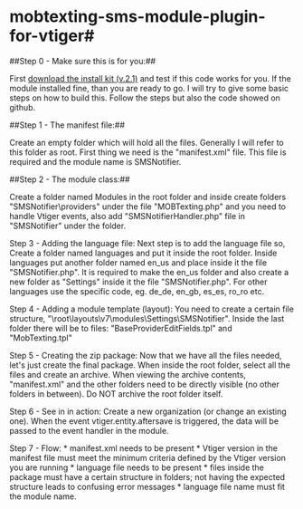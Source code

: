 # mobtexting-sms-module-plugin-for-vtiger#

##Step 0 - Make sure this is for you:##

First [download the install kit (v.2.1)](https://github.com/mobtexting/mobtexting-sms-module-plugin-for-vtiger/) and test if this code works for you.
If the module installed fine, than you are ready to go. I will try to give some basic steps on how to build this. Follow the steps but also the code showed on github.

##Step 1 - The manifest file:##

Create an empty folder which will hold all the files. Generally I will refer to this folder as root.
First thing we need is the "manifest.xml" file. This file is required and the module name is SMSNotifier.


##Step 2 - The module class:##

Create a folder named Modules in the root folder and inside create folders "SMSNotifier\providers\" under the file "MOBTexting.php" and you need to handle Vtiger events, also add "SMSNotifierHandler.php" file in "SMSNotifier\" under the folder.


Step 3 - Adding the language file:
        Next step is to add the language file so, Create a folder named languages and put it inside the root folder. Inside languages put another folder named en_us and place inside it the file "SMSNotifier.php". It is required to make the en_us folder and also create a new folder as "Settings\" inside it the file "SMSNotifier.php". For other languages use the specific code, eg. de_de, en_gb, es_es, ro_ro etc.


Step 4 - Adding a module template (layout):
        You need to create a certain file structure, "\root\layouts\v7\modules\Settings\SMSNotifier\". Inside the last folder there will be to files: "BaseProviderEditFields.tpl" and "MobTexting.tpl"


Step 5 - Creating the zip package:
        Now that we have all the files needed, let's just create the final package. When inside the root folder, select all the files and create an archive.
When viewing the archive contents, "manifest.xml" and the other folders need to be directly visible (no other folders in between). Do NOT archive the root folder itself.


Step 6 - See in in action:
	    Create a new organization (or change an existing one). When the event vtiger.entity.aftersave is triggered, the data will be passed to the event handler in the module.

Step 7 - Flow:
	* manifest.xml needs to be present
	* Vtiger version in the manifest file must meet the minimum criteria defined by the Vtiger version you are running
	* language file needs to be present
	* files inside the package must have a certain structure in folders; not having the expected structure leads to confusing error messages
	* language file name must fit the module name.

